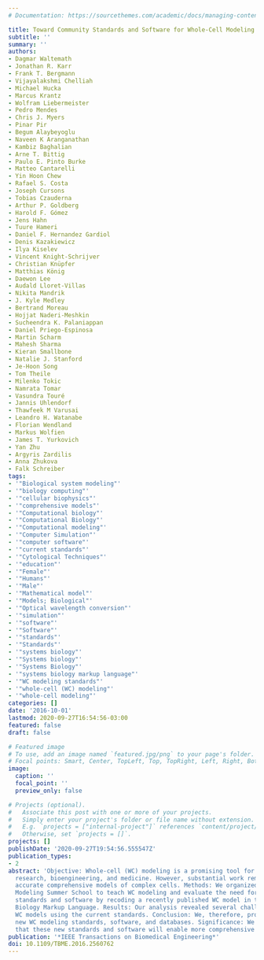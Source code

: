```yaml
---
# Documentation: https://sourcethemes.com/academic/docs/managing-content/

title: Toward Community Standards and Software for Whole-Cell Modeling
subtitle: ''
summary: ''
authors:
- Dagmar Waltemath
- Jonathan R. Karr
- Frank T. Bergmann
- Vijayalakshmi Chelliah
- Michael Hucka
- Marcus Krantz
- Wolfram Liebermeister
- Pedro Mendes
- Chris J. Myers
- Pinar Pir
- Begum Alaybeyoglu
- Naveen K Aranganathan
- Kambiz Baghalian
- Arne T. Bittig
- Paulo E. Pinto Burke
- Matteo Cantarelli
- Yin Hoon Chew
- Rafael S. Costa
- Joseph Cursons
- Tobias Czauderna
- Arthur P. Goldberg
- Harold F. Gómez
- Jens Hahn
- Tuure Hameri
- Daniel F. Hernandez Gardiol
- Denis Kazakiewicz
- Ilya Kiselev
- Vincent Knight-Schrijver
- Christian Knüpfer
- Matthias König
- Daewon Lee
- Audald Lloret-Villas
- Nikita Mandrik
- J. Kyle Medley
- Bertrand Moreau
- Hojjat Naderi-Meshkin
- Sucheendra K. Palaniappan
- Daniel Priego-Espinosa
- Martin Scharm
- Mahesh Sharma
- Kieran Smallbone
- Natalie J. Stanford
- Je-Hoon Song
- Tom Theile
- Milenko Tokic
- Namrata Tomar
- Vasundra Touré
- Jannis Uhlendorf
- Thawfeek M Varusai
- Leandro H. Watanabe
- Florian Wendland
- Markus Wolfien
- James T. Yurkovich
- Yan Zhu
- Argyris Zardilis
- Anna Zhukova
- Falk Schreiber
tags:
- '"Biological system modeling"'
- '"biology computing"'
- '"cellular biophysics"'
- '"comprehensive models"'
- '"Computational biology"'
- '"Computational Biology"'
- '"Computational modeling"'
- '"Computer Simulation"'
- '"computer software"'
- '"current standards"'
- '"Cytological Techniques"'
- '"education"'
- '"Female"'
- '"Humans"'
- '"Male"'
- '"Mathematical model"'
- '"Models; Biological"'
- '"Optical wavelength conversion"'
- '"simulation"'
- '"software"'
- '"Software"'
- '"standards"'
- '"Standards"'
- '"systems biology"'
- '"Systems biology"'
- '"Systems Biology"'
- '"systems biology markup language"'
- '"WC modeling standards"'
- '"whole-cell (WC) modeling"'
- '"whole-cell modeling"'
categories: []
date: '2016-10-01'
lastmod: 2020-09-27T16:54:56-03:00
featured: false
draft: false

# Featured image
# To use, add an image named `featured.jpg/png` to your page's folder.
# Focal points: Smart, Center, TopLeft, Top, TopRight, Left, Right, BottomLeft, Bottom, BottomRight.
image:
  caption: ''
  focal_point: ''
  preview_only: false

# Projects (optional).
#   Associate this post with one or more of your projects.
#   Simply enter your project's folder or file name without extension.
#   E.g. `projects = ["internal-project"]` references `content/project/deep-learning/index.md`.
#   Otherwise, set `projects = []`.
projects: []
publishDate: '2020-09-27T19:54:56.555547Z'
publication_types:
- 2
abstract: 'Objective: Whole-cell (WC) modeling is a promising tool for biological
  research, bioengineering, and medicine. However, substantial work remains to create
  accurate comprehensive models of complex cells. Methods: We organized the 2015 Whole-Cell
  Modeling Summer School to teach WC modeling and evaluate the need for new WC modeling
  standards and software by recoding a recently published WC model in the Systems
  Biology Markup Language. Results: Our analysis revealed several challenges to representing
  WC models using the current standards. Conclusion: We, therefore, propose several
  new WC modeling standards, software, and databases. Significance: We anticipate
  that these new standards and software will enable more comprehensive models.'
publication: '*IEEE Transactions on Biomedical Engineering*'
doi: 10.1109/TBME.2016.2560762
---
```

